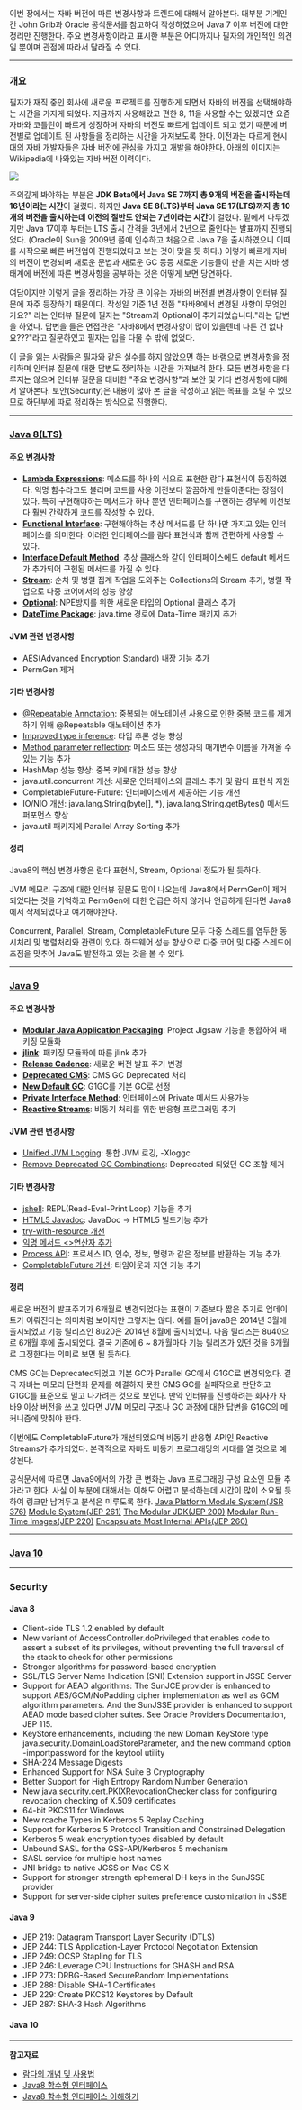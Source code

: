 이번 장에서는 자바 버전에 따른 변경사항과 트렌드에 대해서 알아본다.
대부분 기계인간 John Grib과 Oracle 공식문서를 참고하여 작성하였으며 Java 7 이후 버전에 대한 정리만 진행한다.
주요 변경사항이라고 표시한 부분은 어디까지나 필자의 개인적인 의견일 뿐이며 관점에 따라서 달라질 수 있다.

---

### 개요

필자가 재직 중인 회사에 새로운 프로젝트를 진행하게 되면서 자바의 버전을 선택해야하는 시간을 가지게 되었다.
지금까지 사용해왔고 편한 8, 11을 사용할 수는 있겠지만 요즘 자바와 코틀린이 빠르게 성장하며 자바의 버전도 빠르게 업데이트 되고 있기 때문에 버전별로 업데이트 된 사항들을 정리하는 시간을 가져보도록 한다.
이전과는 다르게 현시대의 자바 개발자들은 자바 버전에 관심을 가지고 개발을 해야한다. 아래의 이미지는 Wikipedia에 나와있는 자바 버전 이력이다.

![](image/java-version-history.png)

주의깊게 봐야하는 부분은 **JDK Beta에서 Java SE 7까지 총 9개의 버전을 출시하는데 16년이라는 시간**이 걸렸다.
하지만 **Java SE 8(LTS)부터 Java SE 17(LTS)까지 총 10개의 버전을 출시하는데 이전의 절반도 안되는 7년이라는 시간**이 걸렸다.
밑에서 다루겠지만 Java 17이후 부터는 LTS 출시 간격을 3년에서 2년으로 줄인다는 발표까지 진행되었다.
(Oracle이 Sun을 2009년 쯤에 인수하고 처음으로 Java 7을 출시하였으니 이때를 시작으로 빠른 버전업이 진행되었다고 보는 것이 맞을 듯 하다.)
이렇게 빠르게 자바의 버전이 변경되며 새로운 문법과 새로운 GC 등등 새로운 기능들이 판을 치는 자바 생태계에 버전에 따른 변경사항을 공부하는 것은 어떻게 보면 당연하다.

여담이지만 이렇게 글을 정리하는 가장 큰 이유는 자바의 버전별 변경사항이 인터뷰 질문에 자주 등장하기 때문이다.
작성일 기준 1년 전쯤 "자바8에서 변경된 사항이 무엇인가요?" 라는 인터뷰 질문에 필자는 "Stream과 Optional이 추가되었습니다."라는 답변을 하였다.
답변을 들은 면접관은 "자바8에서 변경사항이 많이 있을텐데 다른 건 없나요???"라고 질문하였고 필자는 입을 다물 수 밖에 없었다.

이 글을 읽는 사람들은 필자와 같은 실수를 하지 않았으면 하는 바램으로 변경사항을 정리하며 인터뷰 질문에 대한 답변도 정리하는 시간을 가져보려 한다.
모든 변경사항을 다루지는 않으며 인터뷰 질문을 대비한 "주요 변경사항"과 보안 및 기타 변경사항에 대해서 알아본다.
보안(Security)은 내용이 많아 본 글을 작성하고 읽는 목표를 흐릴 수 있으므로 하단부에 따로 정리하는 방식으로 진행한다.

---

### [Java 8(LTS)](https://www.oracle.com/java/technologies/javase/8-whats-new.html)

#### 주요 변경사항

- [**Lambda Expressions**](https://docs.oracle.com/javase/specs/jls/se8/html/jls-15.html#jls-15.27): 
  메소드를 하나의 식으로 표현한 람다 표현식이 등장하였다. 익명 함수라고도 불리며 코드를 사용 이전보다 깔끔하게 만들어준다는 장점이 있다.
  특히 구현해야하는 메서드가 하나 뿐인 인터페이스를 구현하는 경우에 이전보다 훨씬 간략하게 코드를 작성할 수 있다.
- [**Functional Interface**](https://docs.oracle.com/javase/specs/jls/se8/html/jls-9.html#jls-9.8):
  구현해야하는 추상 메서드를 단 하나만 가지고 있는 인터페이스를 의미한다. 이러한 인터페이스를 람다 표현식과 함께 간편하게 사용할 수 있다.
- [**Interface Default Method**](https://docs.oracle.com/javase/specs/jls/se8/html/jls-13.html#d5e19889):
  추상 클래스와 같이 인터페이스에도 default 메서드가 추가되어 구현된 메서드를 가질 수 있다.
- [**Stream**](https://docs.oracle.com/javase/8/docs/api/java/util/stream/Stream.html):
  순차 및 병렬 집계 작업을 도와주는 Collections의 Stream 추가, 병렬 작업으로 다중 코어에서의 성능 향상
- [**Optional**](https://docs.oracle.com/javase/8/docs/api/java/util/Optional.html):
  NPE방지를 위한 새로운 타입의 Optional 클래스 추가
- [**DateTime Package**](https://www.javatpoint.com/java-date):
  java.time 경로에 Data-Time 패키지 추가

#### JVM 관련 변경사항

- AES(Advanced Encryption Standard) 내장 기능 추가
- PermGen 제거

#### 기타 변경사항

- [@Repeatable Annotation](https://www.javatpoint.com/java-8-type-annotations-and-repeating-annotations):
  중복되는 애노테이션 사용으로 인한 중복 코드를 제거하기 위해 @Repeatable 애노테이션 추가
- [Improved type inference](https://www.javatpoint.com/java-8-type-inference): 
  타입 추론 성능 향상 
- [Method parameter reflection](https://www.javatpoint.com/java-8-method-parameter-reflection): 
  메소드 또는 생성자의 매개변수 이름을 가져올 수 있는 기능 추가
- HashMap 성능 향상: 중복 키에 대한 성능 향상
- java.util.concurrent 개선: 새로운 인터페이스와 클래스 추가 및 람다 표현식 지원
- CompletableFuture-Future: 인터페이스에서 제공하는 기능 개선
- IO/NIO 개선: java.lang.String(byte[], *), java.lang.String.getBytes() 메서드 퍼포먼스 향상
- java.util 패키지에 Parallel Array Sorting 추가

#### 정리

Java8의 핵심 변경사항은 람다 표현식, Stream, Optional 정도가 될 듯하다.

JVM 메모리 구조에 대한 인터뷰 질문도 많이 나오는데 Java8에서 PermGen이 제거되었다는 것을 기억하고 PermGen에 대한 언급은 하지 않거나 언급하게 된다면 Java8에서 삭제되었다고 얘기해야한다.

Concurrent, Parallel, Stream, CompletableFuture 모두 다중 스레드를 염두한 동시처리 및 병렬처리와 관련이 있다. 
하드웨어 성능 향상으로 다중 코어 및 다중 스레드에 초점을 맞추어 Java도 발전하고 있는 것을 볼 수 있다.

---

### [Java 9](https://docs.oracle.com/javase/9/whatsnew/toc.htm#JSNEW-GUID-C23AFD78-C777-460B-8ACE-58BE5EA681F6)

#### 주요 변경사항

- [**Modular Java Application Packaging**](http://openjdk.java.net/jeps/275):
  Project Jigsaw 기능을 통합하여 패키징 모듈화
- [**jlink**](https://docs.oracle.com/javase/9/tools/jlink.htm#JSWOR-GUID-CECAC52B-CFEE-46CB-8166-F17A8E9280E9):
  패키징 모듈화에 따른 jlink 추가
- [**Release Cadence**](https://blogs.oracle.com/java/post/update-and-faq-on-the-java-se-release-cadence):
  새로운 버전 발표 주기 변경
- [**Deprecated CMS**](http://openjdk.java.net/jeps/291): CMS GC Deprecated 처리
- [**New Default GC**](http://openjdk.java.net/jeps/248): G1GC를 기본 GC로 선정
- [**Private Interface Method**](http://openjdk.java.net/jeps/213): 인터페이스에 Private 메서드 사용가능
- [**Reactive Streams**](https://community.oracle.com/tech/developers/discussion/4418040/reactive-programming-with-jdk-9-flow-api):
  비동기 처리를 위한 반응형 프로그래밍 추가

#### JVM 관련 변경사항

- [Unified JVM Logging](http://openjdk.java.net/jeps/158): 통합 JVM 로깅, -Xloggc
- [Remove Deprecated GC Combinations](http://openjdk.java.net/jeps/214): Deprecated 되었던 GC 조합 제거

#### 기타 변경사항

- [jshell](http://openjdk.java.net/jeps/222): REPL(Read-Eval-Print Loop) 기능을 추가
- [HTML5 Javadoc](http://openjdk.java.net/jeps/224): JavaDoc -> HTML5 빌드기능 추가
- [try-with-resource 개선](https://bugs.openjdk.java.net/browse/JDK-7196163)
- [익명 메서드 <>연산자 추가](https://bugs.openjdk.java.net/browse/JDK-8062373)
- [Process API](http://openjdk.java.net/jeps/102): 프로세스 ID, 인수, 정보, 명령과 같은 정보를 반환하는 기능 추가.
- [CompletableFuture 개선](http://openjdk.java.net/jeps/266): 타임아웃과 지연 기능 추가

#### 정리

새로운 버전의 발표주기가 6개월로 변경되었다는 표현이 기존보다 짧은 주기로 업데이트가 이뤄진다는 의미처럼 보이지만 그렇지는 않다.
예를 들어 java8은 2014년 3월에 출시되었고 기능 릴리즈인 8u20은 2014년 8월에 출시되었다. 다음 릴리즈는 8u40으로 6개월 후에 출시되었다.
결국 기존에 6 ~ 8개월마다 기능 릴리즈가 있던 것을 6개월로 고정한다는 의미로 보면 될 듯하다.

CMS GC는 Deprecated되었고 기본 GC가 Parallel GC에서 G1GC로 변경되었다.
결국 자바는 메모리 단편화 문제를 해결하지 못한 CMS GC를 실패작으로 판단하고 G1GC를 표준으로 밀고 나가려는 것으로 보인다.
만약 인터뷰를 진행하려는 회사가 자바9 이상 버전을 쓰고 있다면 JVM 메모리 구조나 GC 과정에 대한 답변을 G1GC의 메커니즘에 맞춰야 한다.

이번에도 CompletableFuture가 개선되었으며 비동기 반응형 API인 Reactive Streams가 추가되었다.
본격적으로 자바도 비동기 프로그래밍의 시대를 열 것으로 예상된다.

공식문서에 따르면 Java9에서의 가장 큰 변화는 Java 프로그래밍 구성 요소인 모듈 추가라고 한다.
사실 이 부분에 대해서는 이해도 어렵고 분석하는데 시간이 많이 소요될 듯 하여 링크만 남겨두고 분석은 미루도록 한다.
[Java Platform Module System(JSR 376)](http://openjdk.java.net/projects/jigsaw/spec/)
[Module System(JEP 261)](http://openjdk.java.net/jeps/261)
[The Modular JDK(JEP 200)](https://openjdk.java.net/jeps/200)
[Modular Run-Time Images(JEP 220)](https://openjdk.java.net/jeps/220)
[Encapsulate Most Internal APIs(JEP 260)](https://openjdk.java.net/jeps/260)

---

### [Java 10]()






---

### Security

#### Java 8

- Client-side TLS 1.2 enabled by default
- New variant of AccessController.doPrivileged that enables code to assert a subset of its privileges, without preventing the full traversal of the stack to check for other permissions
- Stronger algorithms for password-based encryption
- SSL/TLS Server Name Indication (SNI) Extension support in JSSE Server
- Support for AEAD algorithms: The SunJCE provider is enhanced to support AES/GCM/NoPadding cipher implementation as well as GCM algorithm parameters. And the SunJSSE provider is enhanced to support AEAD mode based cipher suites. See Oracle Providers Documentation, JEP 115.
- KeyStore enhancements, including the new Domain KeyStore type java.security.DomainLoadStoreParameter, and the new command option -importpassword for the keytool utility
- SHA-224 Message Digests
- Enhanced Support for NSA Suite B Cryptography
- Better Support for High Entropy Random Number Generation
- New java.security.cert.PKIXRevocationChecker class for configuring revocation checking of X.509 certificates
- 64-bit PKCS11 for Windows
- New rcache Types in Kerberos 5 Replay Caching
- Support for Kerberos 5 Protocol Transition and Constrained Delegation
- Kerberos 5 weak encryption types disabled by default
- Unbound SASL for the GSS-API/Kerberos 5 mechanism
- SASL service for multiple host names
- JNI bridge to native JGSS on Mac OS X
- Support for stronger strength ephemeral DH keys in the SunJSSE provider
- Support for server-side cipher suites preference customization in JSSE

#### Java 9

- JEP 219: Datagram Transport Layer Security (DTLS)
- JEP 244: TLS Application-Layer Protocol Negotiation Extension
- JEP 249: OCSP Stapling for TLS
- JEP 246: Leverage CPU Instructions for GHASH and RSA
- JEP 273: DRBG-Based SecureRandom Implementations
- JEP 288: Disable SHA-1 Certificates
- JEP 229: Create PKCS12 Keystores by Default
- JEP 287: SHA-3 Hash Algorithms

#### Java 10

---

**참고자료**

- [람다의 개념 및 사용법](https://khj93.tistory.com/entry/JAVA-%EB%9E%8C%EB%8B%A4%EC%8B%9DRambda%EB%9E%80-%EB%AC%B4%EC%97%87%EC%9D%B4%EA%B3%A0-%EC%82%AC%EC%9A%A9%EB%B2%95)
- [Java8 함수형 인터페이스](https://bcp0109.tistory.com/313)
- [Java8 함수형 인터페이스 이해하기](https://codechacha.com/ko/java8-functional-interface/)
